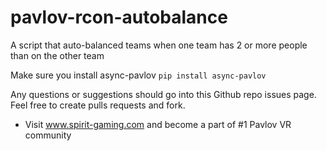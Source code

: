 # pavlov-rcon-autobalance
A script that auto-balanced teams when one team has 2 or more people than on the other team

Make sure you install async-pavlov
`pip install async-pavlov`

Any questions or suggestions should go into this Github repo issues page. Feel free to create pulls requests and fork.

- Visit www.spirit-gaming.com and become a part of #1 Pavlov VR community